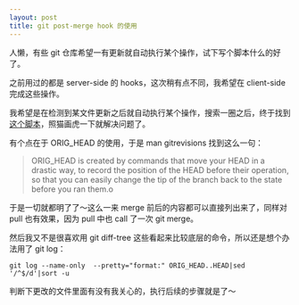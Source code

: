 ```yaml
---
layout: post
title: git post-merge hook 的使用
---
```


人懒，有些 git 仓库希望一有更新就自动执行某个操作，试下写个脚本什么的好了。

之前用过的都是 server-side 的 hooks，这次稍有点不同，我希望在 client-side 完成这些操作。

我希望是在检测到某文件更新之后就自动执行某个操作，搜索一圈之后，终于找到[这个脚本](https://gist.github.com/sindresorhus/7996717)，照猫画虎一下就解决问题了。

有个点在于 ORIG_HEAD 的使用，于是 man gitrevisions 找到这么一句：

> ORIG_HEAD is created by commands that move your HEAD in a drastic way, to record the position of the HEAD before their operation, so that you can easily change the tip of the branch back to the state before you ran them.o

于是一切就都明了了～这么一来 merge 前后的内容都可以直接列出来了，同样对 pull 也有效果，因为 pull 中也 call 了一次 git merge。

然后我又不是很喜欢用 git diff-tree 这些看起来比较底层的命令，所以还是想个办法用了 git log：

```
git log --name-only  --pretty="format:" ORIG_HEAD..HEAD|sed '/^$/d'|sort -u
```

判断下更改的文件里面有没有我关心的，执行后续的步骤就是了～
